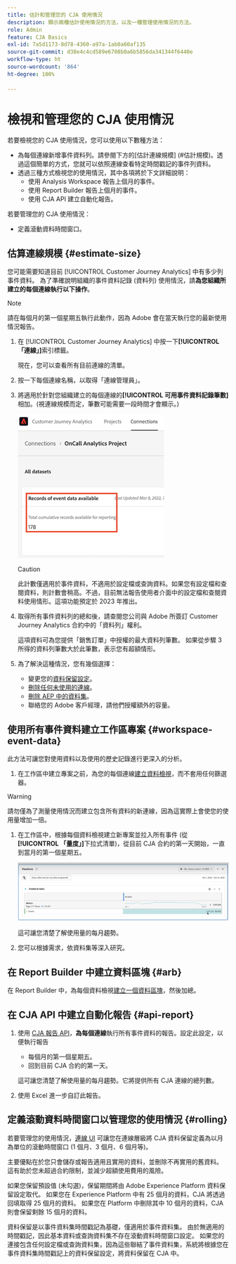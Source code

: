 ```yaml
---
title: 估計和管理您的 CJA 使用情況
description: 顯示兩種估計使用情況的方法，以及一種管理使用情況的方法。
role: Admin
feature: CJA Basics
exl-id: 7a5d1173-8d78-4360-a97a-1ab0a60af135
source-git-commit: d38e4c4cd589e6708b0a6b5856da341344f6440e
workflow-type: ht
source-wordcount: '864'
ht-degree: 100%

---
```


# 檢視和管理您的 CJA 使用情況

若要檢視您的 CJA 使用情況，您可以使用以下數種方法：

* 為每個連線新增事件資料列。請參閱下方的[估計連線規模] (#估計規模)。透過這個簡單的方式，您就可以依照連線查看特定時間戳記的事件列資料。
* 透過三種方式檢視您的使用情況，其中各項將於下文詳細說明：
   * 使用 Analysis Workspace 報告上個月的事件。
   * 使用 Report Builder 報告上個月的事件。
   * 使用 CJA API 建立自動化報告。

若要管理您的 CJA 使用情況：

* 定義滾動資料時間窗口。

## 估算連線規模 {#estimate-size}

您可能需要知道目前 [!UICONTROL Customer Journey Analytics] 中有多少列事件資料。 為了準確說明組織的事件資料記錄 (資料列) 使用情況，請&#x200B;**為您組織所建立的每個連線執行以下操作**。

>[!NOTE]
>
>請在每個月的第一個星期五執行此動作，因為 Adobe 會在當天執行您的最新使用情況報告。

1. 在 [!UICONTROL Customer Journey Analytics] 中按一下&#x200B;**[!UICONTROL 「連線」]**&#x200B;索引標籤。

   現在，您可以查看所有目前連線的清單。

1. 按一下每個連線名稱，以取得「連線管理員」。

1. 將適用於針對您組織建立的每個連線的&#x200B;**[!UICONTROL 可用事件資料記錄筆數]**&#x200B;相加。(視連線規模而定，筆數可能需要一段時間才會顯示。)

   ![事件資料](assets/event-data.png)

   >[!CAUTION]
   >
   >   此計數僅適用於事件資料，不適用於設定檔或查詢資料。如果您有設定檔和查閱資料，則計數會稍高。不過，目前無法報告使用者介面中的設定檔和查閱資料使用情形。這項功能預定於 2023 年推出。

1. 取得所有事件資料列的總和後，請查閱您公司與 Adobe 所簽訂 Customer Journey Analytics 合約中的「資料列」權利。

   這項資料可為您提供「銷售訂單」中授權的最大資料列筆數。 如果從步驟 3 所得的資料列筆數大於此筆數，表示您有超額情形。

1. 為了解決這種情況，您有幾個選擇：

   * 變更您的[資料保留設定](https://experienceleague.adobe.com/docs/analytics-platform/using/cja-connections/manage-connections.html?lang=zh-Hant#set-rolling-window-for-connection-data-retention)。
   * [刪除任何未使用的連線](https://experienceleague.adobe.com/docs/analytics-platform/using/cja-overview/cja-faq.html?lang=zh-Hant#implications-of-deleting-data-components)。
   * [刪除 AEP 中的資料集](https://experienceleague.adobe.com/docs/analytics-platform/using/cja-overview/cja-faq.html?lang=zh-Hant#implications-of-deleting-data-components)。
   * 聯絡您的 Adobe 客戶經理，請他們授權額外的容量。

## 使用所有事件資料建立工作區專案 {#workspace-event-data}

此方法可讓您對使用資料以及使用的歷史記錄進行更深入的分析。

1. 在工作區中建立專案之前，為您的每個連線[建立資料檢視](/help/data-views/create-dataview.md)，而不套用任何篩選器。

>[!WARNING]
>
>    請勿僅為了測量使用情況而建立包含所有資料的新連線，因為這實際上會使您的使用量增加一倍。

1. 在工作區中，根據每個資料檢視建立新專案並拉入所有事件 (從&#x200B;**[!UICONTROL 「量度」]**&#x200B;下拉式清單)，從目前 CJA 合約的第一天開始，一直到當月的第一個星期五。

   ![事件](assets/events-usage.png)

   這可讓您清楚了解使用量的每月趨勢。

1. 您可以根據需求，依資料集等深入研究。

## 在 Report Builder 中建立資料區塊 {#arb}

在 Report Builder 中，為每個資料檢視[建立一個資料區塊](/help/report-builder/create-a-data-block.md)，然後加總。

## 在 CJA API 中建立自動化報告 {#api-report}

1. 使用 [CJA 報告 API](https://developer.adobe.com/cja-apis/docs/api/#tag/Reporting-API)，**為每個連線**&#x200B;執行所有事件資料的報告。設定此設定，以便執行報告

   * 每個月的第一個星期五。
   * 回到目前 CJA 合約的第一天。

   這可讓您清楚了解使用量的每月趨勢。它將提供所有 CJA 連線的總列數。

1. 使用 Excel 進一步自訂此報告。

## 定義滾動資料時間窗口以管理您的使用情況 {#rolling}

若要管理您的使用情況，[連線 UI](/help/connections/create-connection.md) 可讓您在連線層級將 CJA 資料保留定義為以月為單位的滾動時間窗口 (1 個月、3 個月、6 個月等)。

主要優點在於您只會儲存或報告適用且實用的資料，並刪除不再實用的舊資料。 這有助於您未超過合約限制，並減少超額使用費用的風險。

如果您保留預設值 (未勾選)，保留期間將由 Adobe Experience Platform 資料保留設定取代。 如果您在 Experience Platform 中有 25 個月的資料，CJA 將透過回填取得 25 個月的資料。 如果您在 Platform 中刪除其中 10 個月的資料，CJA 則會保留剩餘 15 個月的資料。

資料保留是以事件資料集時間戳記為基礎，僅適用於事件資料集。 由於無適用的時間戳記，因此基本資料或查詢資料集不存在滾動資料時間窗口設定。 如果您的連接包含任何設定檔或查詢資料集，因為這些聯結了事件資料集，系統將根據您在事件資料集時間戳記上的資料保留設定，將資料保留在 CJA 中。


